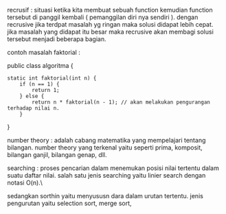 recrusif : situasi ketika kita membuat sebuah function kemudian function tersebut di panggil kembali ( pemanggilan diri nya sendiri ).
dengan recrusive jika terdpat masalah yg ringan maka solusi didapat lebih cepat. jika masalah yang didapat itu besar maka recrusive akan membagi solusi tersebut menjadi beberapa bagian. 

contoh masalah faktorial :

public class algoritma {

	static int faktorial(int n) {
		if (n == 1) {
			return 1;
		} else {
			return n * faktorial(n - 1); // akan melakukan pengurangan terhadap nilai n.
		}
}


number theory : adalah cabang matematika yang mempelajari tentang bilangan.
number theory yang terkenal yaitu seperti prima, komposit, bilangan ganjil, bilangan genap, dll.

searching : proses pencarian dalam menemukan posisi nilai tertentu dalam suatu daftar nilai. 
salah satu jenis searching yaitu linier search dengan notasi O(n).\

sedangkan sorthin yaitu menyususn dara dalam urutan tertentu. jenis pengurutan yaitu selection sort, merge sort, 